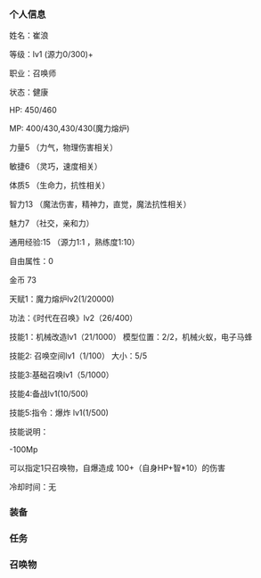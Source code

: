 　　

### 个人信息

姓名：崔浪

等级：lv1 (源力0/300)+

职业：召唤师

状态：健康

HP: 450/460

MP: 400/430,430/430(魔力熔炉)

力量5 （力气，物理伤害相关）

敏捷6 （灵巧，速度相关）

体质5 （生命力，抗性相关）

智力13 （魔法伤害，精神力，直觉，魔法抗性相关）

魅力7 （社交，亲和力）

通用经验:15 （源力1:1 ，熟练度1:10）

自由属性：0 

金币 73

天赋1：魔力熔炉lv2(1/20000)

功法：《时代在召唤》lv2（26/400） 

技能1：机械改造lv1（21/1000） 模型位置：2/2，机械火蚁，电子马蜂 

技能2: 召唤空间lv1（1/100） 大小：5/5 

技能3:基础召唤lv1（5/1000） 

技能4:备战lv1(10/500)

技能5:指令：爆炸 lv1(1/500)

技能说明：

-100Mp

可以指定1只召唤物，自爆造成 100+（自身HP+智*10）的伤害

冷却时间：无 


### 装备





### 任务


### 召唤物




